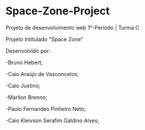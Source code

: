 # Space-Zone-Project
Projeto de desenvolvimento web 1°-Período | Turma C 

Projeto Intitulado "Space Zone"

Desenvolvido por:

-Bruno Hebert;

-Caio Araújo de Vasconcelos;

-Caio Justino;

-Marllon Brenno;

-Paulo Fernandes Pinheiro Neto;

-Caio Kleivson Serafim Galdino Alves;
